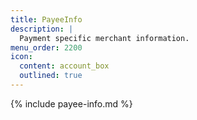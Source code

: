 ```yaml
---
title: PayeeInfo
description: |
  Payment specific merchant information.
menu_order: 2200
icon:
  content: account_box
  outlined: true
---
```


{% include payee-info.md %}
